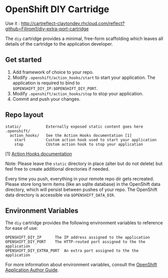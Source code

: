 # OpenShift DIY Cartridge

Use it : http://cartreflect-claytondev.rhcloud.com/reflect?github=Filirom1/diy-extra-port-cartridge

The `diy` cartridge provides a minimal, free-form scaffolding which leaves all
details of the cartridge to the application developer.

## Get started
1. Add framework of choice to your repo.
2. Modify `.openshift/action_hooks/start` to start your application.
   The application is required to bind to `$OPENSHIFT_DIY_IP:$OPENSHIFT_DIY_PORT`.
3. Modify `.openshift/action_hooks/stop` to stop your application.
4. Commit and push your changes.

## Repo layout

    static/           Externally exposed static content goes here
    .openshift/
      action_hooks/   See the Action Hooks documentation [1]
        start         Custom action hook used to start your application
        stop          CUstom action hook to stop your application

\[1\] [Action Hooks documentation](https://github.com/openshift/origin-server/blob/master/node/README.writing_applications.md#action-hooks)

Note: Please leave the `static` directory in place (alter but do not delete) but feel
free to create additional directories if needed.

Every time you push, everything in your remote repo dir gets recreated.
Please store long term items (like an sqlite database) in the OpenShift
data directory, which will persist between pushes of your repo.
The OpenShift data directory is accessible via `$OPENSHIFT_DATA_DIR`.

## Environment Variables

The `diy` cartridge provides the following environment variables to reference for ease
of use:

    OPENSHIFT_DIY_IP      The IP address assigned to the application
    OPENSHIFT_DIY_PORT    The HTTP-routed port assigned to the the application
    OPENSHIFT_DIY_EXTRA_PORT  An extra port assigned to the the application

For more information about environment variables, consult the
[OpenShift Application Author Guide](https://github.com/openshift/origin-server/blob/master/node/README.writing_applications.md).
